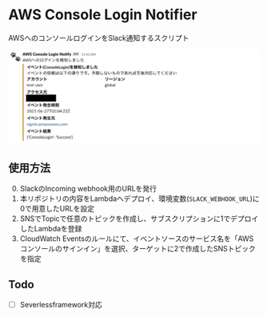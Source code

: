 # AWS Console Login Notifier
AWSへのコンソールログインをSlack通知するスクリプト

![sample](img/sample.png)

## 使用方法
 0. SlackのIncoming webhook用のURLを発行
 1. 本リポジトリの内容をLambdaへデプロイ、環境変数(`SLACK_WEBHOOK_URL`)に0で用意したURLを設定
 2. SNSでTopicで任意のトピックを作成し、サブスクリプションに1でデプロイしたLambdaを登録
 3. CloudWatch Eventsのルールにて、イベントソースのサービス名を「AWSコンソールのサインイン」を選択、ターゲットに2で作成したSNSトピックを指定

## Todo
 - [ ] Severlessframework対応